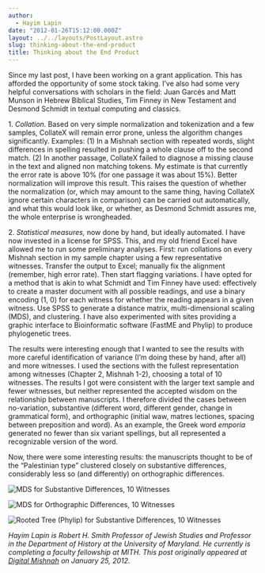 ```yaml
---
author:
  - Hayim Lapin
date: "2012-01-26T15:12:00.000Z"
layout: ../../layouts/PostLayout.astro
slug: thinking-about-the-end-product
title: Thinking about the End Product
---
```


Since my last post, I have been working on a grant application. This has afforded the opportunity of some stock taking. I’ve also had some very helpful conversations with scholars in the field: Juan Garcés and Matt Munson in Hebrew Biblical Studies, Tim Finney in New Testament and Desmond Schmidt in textual computing and classics.

1\. _Collation_. Based on very simple normalization and tokenization and a few samples, CollateX will remain error prone, unless the algorithm changes significantly. Examples: (1) In a Mishnah section with repeated words, slight differences in spelling resulted in pushing a whole clause off to the second match. (2) In another passage, CollateX failed to diagnose a missing clause in the text and aligned non matching tokens. My estimate is that currently the error rate is above 10% (for one passage it was about 15%). Better normalization will improve this result. This raises the question of whether the normalization (or, which may amount to the same thing, having CollateX ignore certain characters in comparison) can be carried out automatically, and what this would look like, or whether, as Desmond Schmidt assures me, the whole enterprise is wrongheaded.

2\. _Statistical measures,_ now done by hand, but ideally automated. I have now invested in a license for SPSS. This, and my old friend Excel have allowed me to run some preliminary analyses. First: run collations on every Mishnah section in my sample chapter using a few representative witnesses. Transfer the output to Excel; manually fix the alignment (remember, high error rate). Then start flagging variations. I have opted for a method that is akin to what Schmidt and Tim Finney have used: effectively to create a master document with all possible readings, and use a binary encoding (1, 0) for each witness for whether the reading appears in a given witness. Use SPSS to generate a distance matrix, multi-dimensional scaling (MDS), and clustering. I have also experimented with sites providing a graphic interface to Bioinformatic software (FastME and Phylip) to produce phylogenetic trees.

The results were interesting enough that I wanted to see the results with more careful identification of variance (I’m doing these by hand, after all) and more witnesses. I used the sections with the fullest representation among witnesses (Chapter 2, Mishnah 1-2), choosing a total of 10 witnesses. The results I got were consistent with the larger text sample and fewer witnesses, but neither represented the accepted wisdom on the relationship between manuscripts. I therefore divided the cases between no-variation, substantive (different word, different gender, change in grammatical form), and orthographic (initial waw, matres lectiones, spacing between preposition and word). As an example, the Greek word _emporia_ generated no fewer than six variant spellings, but all represented a recognizable version of the word.

Now, there were some interesting results: the manuscripts thought to be of the “Palestinian type” clustered closely on substantive differences, considerably less so (and differently) on orthographic differences.

![MDS for Substantive Differences, 10 Witnesses](http://mith.umd.edu/wp-content/uploads/2013/09/OutputSubst1.jpg)

![MDS for Orthographic Differences, 10 Witnesses](http://mith.umd.edu/wp-content/uploads/2013/09/OutputOrth13.jpg)

![Rooted Tree (Phylip) for Substantive Differences, 10 Witnesses](http://mith.umd.edu/wp-content/uploads/2013/09/SusbtDistanceforPhylogRootedTree.jpg)

_Hayim Lapin is Robert H. Smith Professor of Jewish Studies and Professor in the Department of History at the University of Maryland. He currently is completing a faculty fellowship at MITH. This post originally appeared at [Digital Mishnah](http://www.digitalmishnah.org/uncategorized/thinking-about-the-end-product/) on January 25, 2012._
